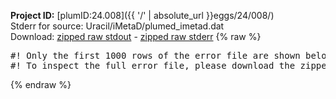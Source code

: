 **Project ID:** [plumID:24.008]({{ '/' | absolute_url }}eggs/24/008/)  
Stderr for source:  Uracil/iMetaD/plumed_imetad.dat   
Download: [zipped raw stdout](plumed_imetad.dat.plumed_master.stdout.txt.zip) - [zipped raw stderr](plumed_imetad.dat.plumed_master.stderr.txt.zip) 
{% raw %}
<pre>
#! Only the first 1000 rows of the error file are shown below
#! To inspect the full error file, please download the zipped raw stderr file above
</pre>
{% endraw %}
